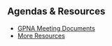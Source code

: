 ## Agendas & Resources

- [GPNA Meeting Documents](https://drive.google.com/drive/folders/18qhGWk_71X2gtCV8HFerVkH27BWhZrwA?usp=sharing) <br>
- [More Resources](https://gpna.org/resources)

